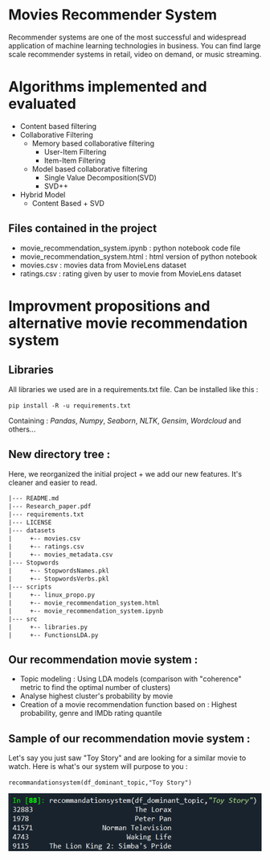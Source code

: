 # Movies Recommender System
Recommender systems are one of the most successful and widespread application of machine learning technologies in business. You can find large scale recommender systems in retail, video on demand, or music streaming.

# Algorithms implemented and evaluated
  * Content based filtering
  * Collaborative Filtering
    * Memory based collaborative filtering
      * User-Item Filtering
      * Item-Item Filtering
    * Model based collaborative filtering
      * Single Value Decomposition(SVD)
      * SVD++
  * Hybrid Model
      * Content Based + SVD 
  
  ## Files contained in the project
  * movie_recommendation_system.ipynb : python notebook code file
  * movie_recommendation_system.html : html version of python notebook
  * movies.csv : movies data from MovieLens dataset
  * ratings.csv : rating given by user to movie from MovieLens dataset 

# Improvment propositions and alternative movie recommendation system

  ## Libraries

  All libraries we used are in a requirements.txt file. Can be installed like this : 
  
  `pip install -R -u requirements.txt`

  Containing : _Pandas_, _Numpy_, _Seaborn_, _NLTK_, _Gensim_, _Wordcloud_ and others...

 ##  New directory tree :

   Here, we reorganized the initial project + we add our new features. It's cleaner and easier to read.

   ```
   |--- README.md
   |--- Research_paper.pdf
   |--- requirements.txt
   |--- LICENSE
   |--- datasets
   |     +-- movies.csv
   |     +-- ratings.csv
   |     +-- movies_metadata.csv
   |--- Stopwords
   |     +-- StopwordsNames.pkl
   |     +-- StopwordsVerbs.pkl
   |--- scripts
   |     +-- linux_propo.py
   |     +-- movie_recommendation_system.html
   |     +-- movie_recommendation_system.ipynb
   |--- src
   |     +-- libraries.py
   |     +-- FunctionsLDA.py
   ```
  
  ## Our recommendation movie system :

  * Topic modeling : Using LDA models (comparison with "coherence" metric to find the optimal number of clusters)
  * Analyse highest cluster's probability by movie
  * Creation of a movie recommendation function based on : Highest probability, genre and IMDb rating quantile

  ## Sample of our recommendation movie system :

  Let's say you just saw "Toy Story" and are looking for a similar movie to watch. Here is what's our system will purpose to you : 

  `recommandationsystem(df_dominant_topic,"Toy Story")`

  ![alt text](https://github.com/Sonson6/movie-recommender-system/blob/master/recommendation%20system.png)
